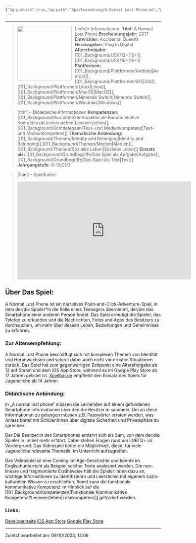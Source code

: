 ```yaml
---
{"dg-publish":true,"dg-path":"Spielesammlung/A Normal Lost Phone.md","permalink":"/spielesammlung/a-normal-lost-phone/","noteIcon":"1"}
---
```


---
>[!info]+ Informationen:
><img src="https://images.igdb.com/igdb/image/upload/t_cover_big/co2kfs.webp" style="float:left;height:175px;padding-right:10px">**Titel:** A Normal Lost Phone
>**Erscheinungsjahr:** 2017
>**Entwickler:** Accidental Queens
>**Herausgeber:** Plug In Digital
>**Altersfreigabe:** [[01_Background/USK/12+\|12+]],[[01_Background/USK/16+\|16+]]
>**Plattformen:** [[01_Background/Plattformen/Android\|Android]],[[01_Background/Plattformen/iOS\|iOS]],[[01_Background/Plattformen/Linux\|Linux]],[[01_Background/Plattformen/MacOS\|MacOS]],[[01_Background/Plattformen/Nintendo Switch\|Nintendo Switch]],[[01_Background/Plattformen/Windows\|Windows]]

>[!tldr]+ Didaktische Informationen
>**Kompetenzen:** [[01_Background/Kompetenzen/Funktionale Kommunikative Kompetenz#Leseverstehen\|Leseverstehen]],[[01_Background/Kompetenzen/Text- und Medienkompetenz\|Text- und Medienkompetenz]]
>**Thematische Anbindung:** [[01_Background/Themen/Identity and Belonging\|Identity and Belonging]],[[01_Background/Themen/Medien\|Medien]],[[01_Background/Themen/Soziales Leben\|Soziales Leben]]
>**Einsatz als:** [[01_Background/Grundbegriffe/Das Spiel als Aufgabe\|Aufgabe]],[[01_Background/Grundbegriffe/Das Spiel als Text\|Text]]
>**Jahrgangstufe:** 8-10,Q1/2

>[!hint]+ Spieltrailer:
><iframe width="560" height="315" src="https://www.youtube.com/embed/Fx98oCmyxMc?si=N-RmL7bvVZoaEu3_" title="YouTube video player" frameborder="0" allow="accelerometer; autoplay; clipboard-write; encrypted-media; gyroscope; picture-in-picture; web-share" referrerpolicy="strict-origin-when-cross-origin" allowfullscreen></iframe>

## Über Das Spiel:
A Normal Lost Phone ist ein narratives Point-and-Click-Adventure-Spiel, in dem der/die Spieler\*in die Rolle eines Teenagers übernimmt, der/die das Smartphone einer anderen Person findet. Das Spiel ermutigt die Spieler, das Telefon zu erkunden und die Nachrichten, Fotos und Apps des Besitzers zu durchsuchen, um mehr über dessen Leben, Beziehungen und Geheimnisse zu erfahren.

### Zur Altersempfehlung:
A Normal Lost Phone beschäftigt sich mit komplexen Themen von Identität und Heranwachsen und scheut dabei auch nicht vor ernsten Situationen zurück. Das Spiel hat zum gegenwärtigen Zeitpunkt eine Altersfreigabe ab 12 auf Steam und dem iOS App Store, während es im Google Play Store ab 17 Jahren gelistet ist. [Spielbar.de](https://www.spielbar.de/spiele/150703/a-normal-lost-phone) empfiehlt den Einsatz des Spiels für Jugendliche ab 14 Jahren.

### Didaktische Anbindung:
In „A normal lost phone“ müssen die Lernenden auf einem gefundenen Smartphone Informationen über den:die Besitzer:in sammeln. Um an diese Informationen zu gelangen müssen z.B. Passwörter erraten werden, was Anlass bietet mit Schüler:innen über digitale Sicherheit und Privatsphäre zu sprechen.

Der:Die Besitzer:in des Smartphones entlarvt sich als Sam, von dem der:die Spieler:in immer mehr erfährt. Dabei stehen Fragen rund um LGBTQ+ im Vordergrund. Das Videospiel bietet die Möglichkeit, diese, für viele Jugendliche relevante Thematik, im Unterricht aufzugreifen.

Das Videospiel ist eine Coming-of-Age-Geschichte und könnte im Englischunterricht als Beispiel solcher Texte analysiert werden. Die non-lineare und fragmentierte Erzählweise hält die Spieler:innen dazu an, wichtige Informationen zu identifizieren und Leerstellen mit eigenem sozio-kulturellen Wissen zu erschließen. Somit kann die funktionale kommunikative Kompetenz im Hinblick auf die [[01_Background/Kompetenzen/Funktionale Kommunikative Kompetenz#Leseverstehen\|Lesekompetenz]] gefördert werden.
### Links:
[Developerseite](https://dearvillagers.itch.io/a-normal-lost-phone)
[iOS App Store](https://www.google.com/url?sa=t&source=web&rct=j&opi=89978449&url=https://apps.apple.com/de/app/a-normal-lost-phone/id1181828672&ved=2ahUKEwjF5Pa5n_uGAxWo_7sIHefBAegQFnoECDoQAQ&usg=AOvVaw3ejKuA-f1IBRdb0nuYD03X)
[Google Play Store](https://www.google.com/url?sa=t&source=web&rct=j&opi=89978449&url=https://play.google.com/store/apps/details%3Fid%3Dcom.accidentalqueens.anormallostphone%26hl%3Dde&ved=2ahUKEwjF5Pa5n_uGAxWo_7sIHefBAegQFnoECDsQAQ&usg=AOvVaw2Y_n7RiDVv7F3B4sZNZtXx)





---
Zuletzt bearbeitet am: 08/10/2024, 12:06

